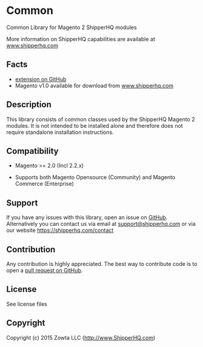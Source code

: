 # Common
Common Library for Magento 2 ShipperHQ modules

More information on ShipperHQ capabilities are available at www.shipperhq.com

Facts
-----
- [extension on GitHub](https://github.com/shipperhq/module-shipper)
- Magento v1.0 available for download from www.shipperhq.com

Description
-----------
This library consists of common classes used by the ShipperHQ Magento 2 modules.
It is not intended to be installed alone and therefore does not require standalone installation instructions. 

Compatibility
-------------
- Magento >= 2.0 (Incl 2.2.x)

- Supports both Magento Opensource (Community) and Magento Commerce (Enterprise)

Support
-------
If you have any issues with this library, open an issue on [GitHub](https://github.com/shipperhq/module-common/issues).
Alternatively you can contact us via email at support@shipperhq.com or via our website https://shipperhq.com/contact

Contribution
------------
Any contribution is highly appreciated. The best way to contribute code is to open a [pull request on GitHub](https://help.github.com/articles/using-pull-requests).

License
-------
See license files

Copyright
---------
Copyright (c) 2015 Zowta LLC (http://www.ShipperHQ.com)



